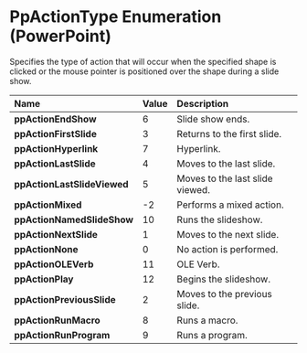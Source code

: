 
# PpActionType Enumeration (PowerPoint)

Specifies the type of action that will occur when the specified shape is clicked or the mouse pointer is positioned over the shape during a slide show.



|**Name**|**Value**|**Description**|
|:-----|:-----|:-----|
|**ppActionEndShow**|6|Slide show ends.|
|**ppActionFirstSlide**|3|Returns to the first slide.|
|**ppActionHyperlink**|7|Hyperlink.|
|**ppActionLastSlide**|4|Moves to the last slide.|
|**ppActionLastSlideViewed**|5|Moves to the last slide viewed.|
|**ppActionMixed**|-2|Performs a mixed action.|
|**ppActionNamedSlideShow**|10|Runs the slideshow.|
|**ppActionNextSlide**|1|Moves to the next slide.|
|**ppActionNone**|0|No action is performed.|
|**ppActionOLEVerb**|11|OLE Verb.|
|**ppActionPlay**|12|Begins the slideshow.|
|**ppActionPreviousSlide**|2|Moves to the previous slide.|
|**ppActionRunMacro**|8|Runs a macro.|
|**ppActionRunProgram**|9|Runs a program.|
